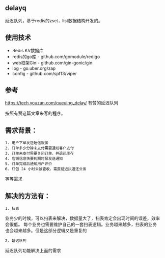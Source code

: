 ## delayq
延迟队列，基于redis的zset，list数据结构开发的。

## 使用技术
- Redis KV数据库
- redis的go库 - github.com/gomodule/redigo
- web框架Gin - github.com/gin-gonic/gin
- log - go.uber.org/zap
- config - github.com/spf13/viper

## 参考
https://tech.youzan.com/queuing_delay/  有赞的延迟队列

按照有赞这篇文章来写的程序。

## 需求背景：

	1. 用户下单发送短信服务
	2. 订单多少分钟未支付需要通知客户支付
	3. 订单未支付需要关闭订单，并退还库存
	4. 店铺信息快要到期时候发送通知
	5. 订单完成后通知用户评价
	6. 红包 24 小时未被查收，需要延迟执退还业务

等等需求

## 解决的方法有：

	1. 扫表
业务少的时候，可以扫表来解决，数据量大了，扫表肯定会出现时间的误差，效率会很低。
每个业务也需要维护自己的一套扫表逻辑。业务越来越多，扫表的业务也会越来越多。但是这部分逻辑又是重复的

	2. 延迟队列
延迟队列功能解决上面的需求


